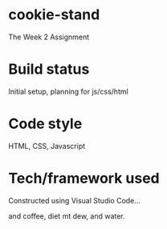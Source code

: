# cookie-stand
The Week 2 Assignment

# Build status
Initial setup, planning for js/css/html

# Code style
HTML, CSS, Javascript

# Tech/framework used
Constructed using Visual Studio Code...

and coffee, diet mt dew, and water.
